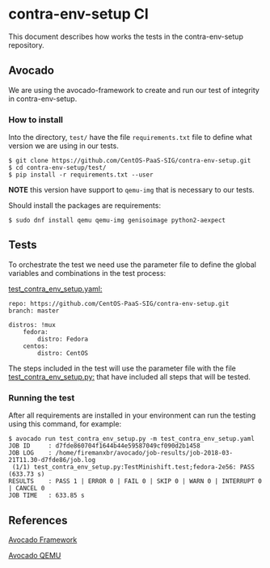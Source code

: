 # contra-env-setup CI
This document describes how works the tests in the contra-env-setup repository.

## Avocado
We are using the avocado-framework to create and run our test of integrity in contra-env-setup. 

### How to install
Into the directory, `test/` have the file `requirements.txt` file to define what version we are using in our tests.

```
$ git clone https://github.com/CentOS-PaaS-SIG/contra-env-setup.git
$ cd contra-env-setup/test/
$ pip install -r requirements.txt --user
```

**NOTE** this version have support to `qemu-img` that is necessary to our tests.

Should install the packages are requirements:
```
$ sudo dnf install qemu qemu-img genisoimage python2-aexpect
```

## Tests
To orchestrate the test we need use the parameter file to define the global variables and combinations in the test process:

[test_contra_env_setup.yaml:](test_contra_env_setup.yaml)
```
repo: https://github.com/CentOS-PaaS-SIG/contra-env-setup.git
branch: master

distros: !mux
    fedora:
        distro: Fedora
    centos:
        distro: CentOS
```

The steps included in the test will use the parameter file with the file [test_contra_env_setup.py:](test_contra_env_setup.py) that have included all steps that will be tested.

### Running the test
After all requirements are installed in your environment can run the testing using this command, for example:
```
$ avocado run test_contra_env_setup.py -m test_contra_env_setup.yaml
JOB ID     : d7fde860704f1644b44e59587049cf090d2b1458
JOB LOG    : /home/firemanxbr/avocado/job-results/job-2018-03-21T11.30-d7fde86/job.log
 (1/1) test_contra_env_setup.py:TestMinishift.test;fedora-2e56: PASS (633.73 s)
RESULTS    : PASS 1 | ERROR 0 | FAIL 0 | SKIP 0 | WARN 0 | INTERRUPT 0 | CANCEL 0
JOB TIME   : 633.85 s
```

## References
[Avocado Framework](http://avocado-framework.github.io)

[Avocado QEMU](https://github.com/apahim/avocado_qemu/)
